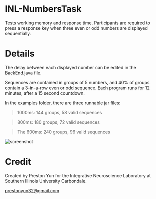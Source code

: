 # INL-NumbersTask
Tests working memory and response time. Participants are required to press a response key when three even or odd numbers are displayed sequentially.

# Details

The delay between each displayed number can be edited in the BackEnd.java file.

Sequences are contained in groups of 5 numbers, and 40% of groups contain a 3-in-a-row even or odd sequence. Each program runs for 12 minutes, after a 15 second countdown.

In the examples folder, there are three runnable jar files:

> 1000ms: 144 groups, 58 valid sequences

> 800ms: 180 groups, 72 valid sequences

> The 600ms: 240 groups, 96 valid sequences

![screenshot](https://github.com/prestonyun/INL-NumbersTask/screenshots/screen1.png)

# Credit

Created by Preston Yun for the Integrative Neuroscience Laboratory at Southern Illinois University Carbondale.

prestonyun32@gmail.com
